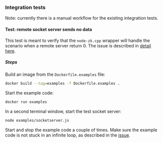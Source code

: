### Integration tests ###

Note: currently there is a manual workflow for the existing integration tests.

#### Test: remote socket server sends no data ####
This test is meant to verify that the `node-zk.cpp` wrapper will handle the scenario when a remote server return 0.
The issue is described in [detail here](https://github.com/yfinkelstein/node-zookeeper/issues/172).

##### Steps #####
Build an image from the `Dockerfile.examples` file:
````bash 
docker build --tag=examples -f Dockerfile.examples .
````
Start the example code:
````bash
docker run examples
````

In a second terminal window, start the test socket server:
````bash
node examples/socketserver.js
````

Start and stop the example code a couple of times. Make sure the example code is not stuck in an infinite loop, as described in the [issue](https://github.com/yfinkelstein/node-zookeeper/issues/172).

